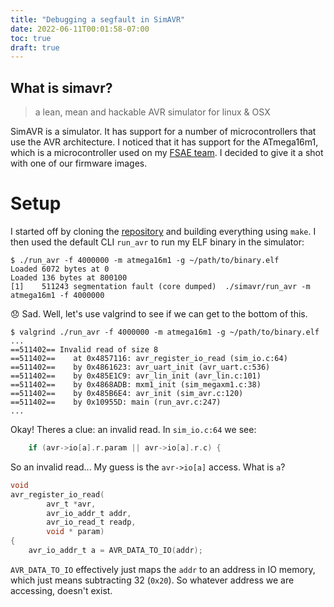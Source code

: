 ```yaml
---
title: "Debugging a segfault in SimAVR"
date: 2022-06-11T00:01:58-07:00
toc: true
draft: true
---
```


## What is simavr?

> a lean, mean and hackable AVR simulator for linux & OSX

SimAVR is a simulator. It has support for a number of microcontrollers that use
the AVR architecture. I noticed that it has support for the ATmega16m1, which is
a microcontroller used on my [FSAE team]. I decided to give it a shot with one
of our firmware images.

[FSAE team]: https://www.olinelectricmotorsports.com

# Setup

I started off by cloning the [repository] and building everything using `make`.
I then used the default CLI `run_avr` to run my ELF binary in the simulator:

[repository]: https://github.com/buserror/simavr

```shell
$ ./run_avr -f 4000000 -m atmega16m1 -g ~/path/to/binary.elf
Loaded 6072 bytes at 0
Loaded 136 bytes at 800100
[1]    511243 segmentation fault (core dumped)  ./simavr/run_avr -m atmega16m1 -f 4000000
```

:disappointed: Sad. Well, let's use valgrind to see if we can get to the bottom
of this.

```shell
$ valgrind ./run_avr -f 4000000 -m atmega16m1 -g ~/path/to/binary.elf
...
==511402== Invalid read of size 8
==511402==    at 0x4857116: avr_register_io_read (sim_io.c:64)
==511402==    by 0x4861623: avr_uart_init (avr_uart.c:536)
==511402==    by 0x485E1C9: avr_lin_init (avr_lin.c:101)
==511402==    by 0x4868ADB: mxm1_init (sim_megaxm1.c:38)
==511402==    by 0x485B6E4: avr_init (sim_avr.c:120)
==511402==    by 0x10955D: main (run_avr.c:247)
...
```

Okay! Theres a clue: an invalid read. In `sim_io.c:64` we see:

```c
	if (avr->io[a].r.param || avr->io[a].r.c) {
```

So an invalid read... My guess is the `avr->io[a]` access. What is `a`?

```c
void
avr_register_io_read(
		avr_t *avr,
		avr_io_addr_t addr,
		avr_io_read_t readp,
		void * param)
{
	avr_io_addr_t a = AVR_DATA_TO_IO(addr);
```

`AVR_DATA_TO_IO` effectively just maps the `addr` to an address in IO memory,
which just means subtracting 32 (`0x20`). So whatever address we are accessing,
doesn't exist.
